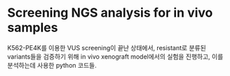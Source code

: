 # Screening NGS analysis for in vivo samples

K562-PE4K를 이용한 VUS screening이 끝난 상태에서, resistant로 분류된 variants들을 검증하기 위해 in vivo xenograft model에서의 실험을 진행하고, 이를 분석하는데 사용한 python 코드들.

